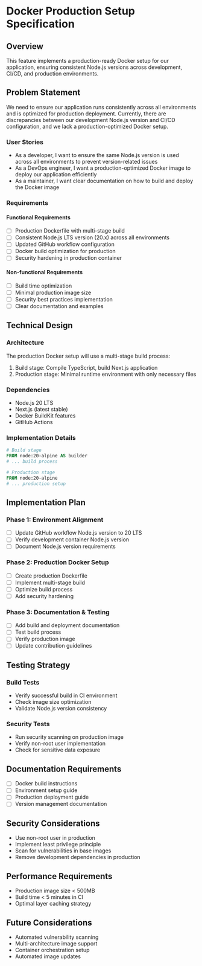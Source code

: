 # Docker Production Setup Specification

## Overview
This feature implements a production-ready Docker setup for our application, ensuring consistent Node.js versions across development, CI/CD, and production environments.

## Problem Statement
We need to ensure our application runs consistently across all environments and is optimized for production deployment. Currently, there are discrepancies between our development Node.js version and CI/CD configuration, and we lack a production-optimized Docker setup.

### User Stories
- As a developer, I want to ensure the same Node.js version is used across all environments to prevent version-related issues
- As a DevOps engineer, I want a production-optimized Docker image to deploy our application efficiently
- As a maintainer, I want clear documentation on how to build and deploy the Docker image

### Requirements
#### Functional Requirements
- [ ] Production Dockerfile with multi-stage build
- [ ] Consistent Node.js LTS version (20.x) across all environments
- [ ] Updated GitHub workflow configuration
- [ ] Docker build optimization for production
- [ ] Security hardening in production container

#### Non-functional Requirements
- [ ] Build time optimization
- [ ] Minimal production image size
- [ ] Security best practices implementation
- [ ] Clear documentation and examples

## Technical Design

### Architecture
The production Docker setup will use a multi-stage build process:
1. Build stage: Compile TypeScript, build Next.js application
2. Production stage: Minimal runtime environment with only necessary files

### Dependencies
- Node.js 20 LTS
- Next.js (latest stable)
- Docker BuildKit features
- GitHub Actions

### Implementation Details
```dockerfile
# Build stage
FROM node:20-alpine AS builder
# ... build process

# Production stage
FROM node:20-alpine
# ... production setup
```

## Implementation Plan

### Phase 1: Environment Alignment
- [ ] Update GitHub workflow Node.js version to 20 LTS
- [ ] Verify development container Node.js version
- [ ] Document Node.js version requirements

### Phase 2: Production Docker Setup
- [ ] Create production Dockerfile
- [ ] Implement multi-stage build
- [ ] Optimize build process
- [ ] Add security hardening

### Phase 3: Documentation & Testing
- [ ] Add build and deployment documentation
- [ ] Test build process
- [ ] Verify production image
- [ ] Update contribution guidelines

## Testing Strategy

### Build Tests
- Verify successful build in CI environment
- Check image size optimization
- Validate Node.js version consistency

### Security Tests
- Run security scanning on production image
- Verify non-root user implementation
- Check for sensitive data exposure

## Documentation Requirements
- [ ] Docker build instructions
- [ ] Environment setup guide
- [ ] Production deployment guide
- [ ] Version management documentation

## Security Considerations
- Use non-root user in production
- Implement least privilege principle
- Scan for vulnerabilities in base images
- Remove development dependencies in production

## Performance Requirements
- Production image size < 500MB
- Build time < 5 minutes in CI
- Optimal layer caching strategy

## Future Considerations
- Automated vulnerability scanning
- Multi-architecture image support
- Container orchestration setup
- Automated image updates 